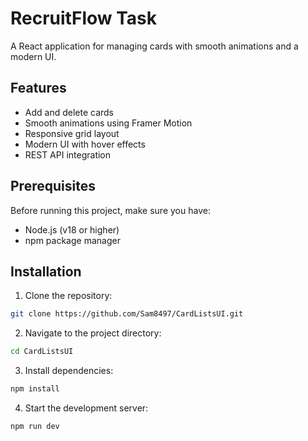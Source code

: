 # RecruitFlow Task

A React application for managing cards with smooth animations and a modern UI.

## Features

- Add and delete cards
- Smooth animations using Framer Motion
- Responsive grid layout
- Modern UI with hover effects
- REST API integration

## Prerequisites

Before running this project, make sure you have:

- Node.js (v18 or higher)
- npm package manager

## Installation

1. Clone the repository:

```bash
git clone https://github.com/Sam8497/CardListsUI.git
```

2. Navigate to the project directory:

```bash
cd CardListsUI
```

3. Install dependencies:

```bash
npm install
```

4. Start the development server:

```bash
npm run dev
```
